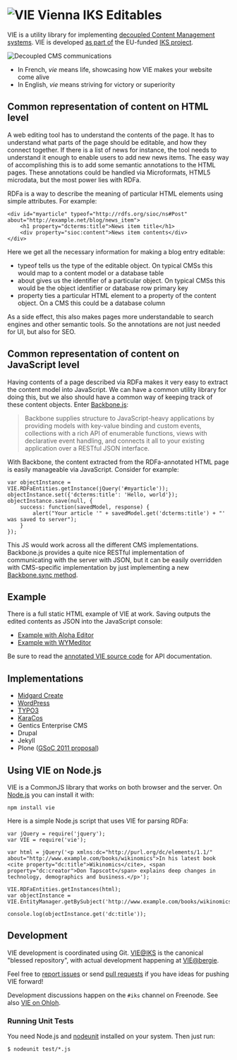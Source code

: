 ![VIE](https://github.com/bergie/VIE/raw/master/vie_logo_100.png) Vienna IKS Editables
====================

VIE is a utility library for implementing [decoupled Content Management systems](http://bergie.iki.fi/blog/decoupling_content_management/). VIE is developed [as part of](http://wiki.iks-project.eu/index.php/VIE) the EU-funded [IKS project](http://www.iks-project.eu/).

![Decoupled CMS communications](https://github.com/bergie/VIE/raw/master/cms-decoupled-communications.png)

* In French, _vie_ means life, showcasing how VIE makes your website come alive
* In English, _vie_ means striving for victory or superiority

## Common representation of content on HTML level

A web editing tool has to understand the contents of the page. It has to understand what parts of the page should be editable, and how they connect together. If there is a list of news for instance, the tool needs to understand it enough to enable users to add new news items. The easy way of accomplishing this is to add some semantic annotations to the HTML pages. These annotations could be handled via Microformats, HTML5 microdata, but the most power lies with RDFa.

RDFa is a way to describe the meaning of particular HTML elements using simple attributes. For example:

    <div id="myarticle" typeof="http://rdfs.org/sioc/ns#Post" about="http://example.net/blog/news_item">
        <h1 property="dcterms:title">News item title</h1>
        <div property="sioc:content">News item contents</div>
    </div>

Here we get all the necessary information for making a blog entry editable:

* typeof tells us the type of the editable object. On typical CMSs this would map to a content model or a database table
* about gives us the identifier of a particular object. On typical CMSs this would be the object identifier or database row primary key
* property ties a particular HTML element to a property of the content object. On a CMS this could be a database column

As a side effect, this also makes pages more understandable to search engines and other semantic tools. So the annotations are not just needed for UI, but also for SEO.

## Common representation of content on JavaScript level

Having contents of a page described via RDFa makes it very easy to extract the content model into JavaScript. We can have a common utility library for doing this, but we also should have a common way of keeping track of these content objects. Enter [Backbone.js](http://documentcloud.github.com/backbone/):

> Backbone supplies structure to JavaScript-heavy applications by providing models with key-value binding and custom events, collections with a rich API of enumerable functions, views with declarative event handling, and connects it all to your existing application over a RESTful JSON interface.

With Backbone, the content extracted from the RDFa-annotated HTML page is easily manageable via JavaScript. Consider for example:

    var objectInstance = VIE.RDFaEntities.getInstance(jQuery('#myarticle'));
    objectInstance.set({'dcterms:title': 'Hello, world'});
    objectInstance.save(null, {
        success: function(savedModel, response) {
            alert("Your article '" + savedModel.get('dcterms:title') + "' was saved to server");
        }
    });

This JS would work across all the different CMS implementations. Backbone.js provides a quite nice RESTful implementation of communicating with the server with JSON, but it can be easily overridden with CMS-specific implementation by just implementing a new [Backbone.sync method](http://documentcloud.github.com/backbone/#Sync).

## Example

There is a full static HTML example of VIE at work. Saving outputs the edited contents as JSON into the JavaScript console:

* [Example with Aloha Editor](https://github.com/bergie/VIE/raw/master/example.html)
* [Example with WYMeditor](https://github.com/bergie/VIE/blob/wymeditor/example-wymeditor.html)

Be sure to read the [annotated VIE source code](http://bergie.github.com/VIE/) for API documentation.

## Implementations

* [Midgard Create](https://github.com/bergie/midgardmvc_ui_create)
* [WordPress](https://github.com/Jotschi/Aloha-Editor-Wordpress-Plugin)
* [TYPO3](http://git.typo3.org/TYPO3v5/Distributions/Base.git)
* [KaraCos](http://gitorious.org/karacos2-wsgi-web-applications-engine/karacos2-wsgi-web-applications-engine)
* Gentics Enterprise CMS
* Drupal
* Jekyll
* Plone ([GSoC 2011 proposal](http://www.google-melange.com/gsoc/proposal/review/google/gsoc2011/dalsh/1))

## Using VIE on Node.js

VIE is a CommonJS library that works on both browser and the server. On [Node.js](http://nodejs.org/) you can install it with:

    npm install vie

Here is a simple Node.js script that uses VIE for parsing RDFa:

    var jQuery = require('jquery');
    var VIE = require('vie');

    var html = jQuery('<p xmlns:dc="http://purl.org/dc/elements/1.1/" about="http://www.example.com/books/wikinomics">In his latest book <cite property="dc:title">Wikinomics</cite>, <span property="dc:creator">Don Tapscott</span> explains deep changes in technology, demographics and business.</p>');

    VIE.RDFaEntities.getInstances(html);
    var objectInstance = VIE.EntityManager.getBySubject('http://www.example.com/books/wikinomics');

    console.log(objectInstance.get('dc:title'));

## Development

VIE development is coordinated using Git. [VIE@IKS](https://github.com/IKS/VIE) is the canonical "blessed repository", with actual development happening at [VIE@bergie](https://github.com/bergie/VIE).

Feel free to [report issues](https://github.com/bergie/VIE/issues) or send [pull requests](http://help.github.com/pull-requests/) if you have ideas for pushing VIE forward!

Development discussions happen on the `#iks` channel on Freenode. See also [VIE on Ohloh](http://www.ohloh.net/p/vie).

### Running Unit Tests

You need Node.js and [nodeunit](https://github.com/caolan/nodeunit) installed on your system. Then just run:

    $ nodeunit test/*.js
